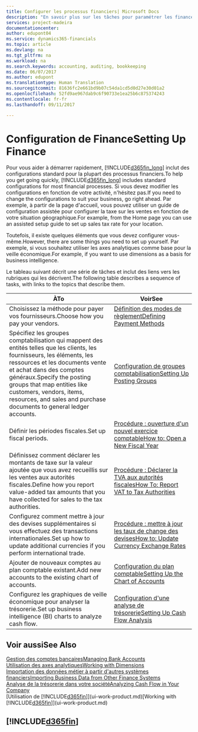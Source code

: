 ```yaml
---
title: Configurer les processus financiers| Microsoft Docs
description: "En savoir plus sur les tâches pour paramétrer les finances de votre société afin de les adapter à votre comptabilité ou vos audits."
services: project-madeira
documentationcenter: 
author: edupont04
ms.service: dynamics365-financials
ms.topic: article
ms.devlang: na
ms.tgt_pltfrm: na
ms.workload: na
ms.search.keywords: accounting, auditing, bookkeeping
ms.date: 06/07/2017
ms.author: edupont
ms.translationtype: Human Translation
ms.sourcegitcommit: 81636fc2e661bd9b07c54da1cd5d0d27e30d01a2
ms.openlocfilehash: 52fd9ae967dab9c6f90733e1ea25b6c875374243
ms.contentlocale: fr-fr
ms.lasthandoff: 09/11/2017

---
```

# <a name="setting-up-finance"></a><span data-ttu-id="6b378-103">Configuration de Finance</span><span class="sxs-lookup"><span data-stu-id="6b378-103">Setting Up Finance</span></span>
<span data-ttu-id="6b378-104">Pour vous aider à démarrer rapidement, [!INCLUDE[d365fin_long](includes/d365fin_long_md.md)] inclut des configurations standard pour la plupart des processus financiers.</span><span class="sxs-lookup"><span data-stu-id="6b378-104">To help you get going quickly, [!INCLUDE[d365fin_long](includes/d365fin_long_md.md)] includes standard configurations for most financial processes.</span></span> <span data-ttu-id="6b378-105">Si vous devez modifier les configurations en fonction de votre activité, n'hésitez pas.</span><span class="sxs-lookup"><span data-stu-id="6b378-105">If you need to change the configurations to suit your business, go right ahead.</span></span> <span data-ttu-id="6b378-106">Par exemple, à partir de la page d'accueil, vous pouvez utiliser un guide de configuration assistée pour configurer la taxe sur les ventes en fonction de votre situation géographique.</span><span class="sxs-lookup"><span data-stu-id="6b378-106">For example, from the Home page you can use an assisted setup guide to set up sales tax rate for your location.</span></span>  

<span data-ttu-id="6b378-107">Toutefois, il existe quelques éléments que vous devez configurer vous-même.</span><span class="sxs-lookup"><span data-stu-id="6b378-107">However, there are some things you need to set up yourself.</span></span> <span data-ttu-id="6b378-108">Par exemple, si vous souhaitez utiliser les axes analytiques comme base pour la veille économique.</span><span class="sxs-lookup"><span data-stu-id="6b378-108">For example, if you want to use dimensions as a basis for business intelligence.</span></span>  

<span data-ttu-id="6b378-109">Le tableau suivant décrit une série de tâches et inclut des liens vers les rubriques qui les décrivent.</span><span class="sxs-lookup"><span data-stu-id="6b378-109">The following table describes a sequence of tasks, with links to the topics that describe them.</span></span>

| <span data-ttu-id="6b378-110">À</span><span class="sxs-lookup"><span data-stu-id="6b378-110">To</span></span> | <span data-ttu-id="6b378-111">Voir</span><span class="sxs-lookup"><span data-stu-id="6b378-111">See</span></span> |
| --- | --- |
| <span data-ttu-id="6b378-112">Choisissez la méthode pour payer vos fournisseurs.</span><span class="sxs-lookup"><span data-stu-id="6b378-112">Choose how you pay your vendors.</span></span> |[<span data-ttu-id="6b378-113">Définition des modes de règlement</span><span class="sxs-lookup"><span data-stu-id="6b378-113">Defining Payment Methods</span></span>](finance-payment-methods.md) |
| <span data-ttu-id="6b378-114">Spécifiez les groupes comptabilisation qui mappent des entités telles que les clients, les fournisseurs, les éléments, les ressources et les documents vente et achat dans des comptes généraux.</span><span class="sxs-lookup"><span data-stu-id="6b378-114">Specify the posting groups that map entities like customers, vendors, items, resources, and sales and purchase documents to general ledger accounts.</span></span> |[<span data-ttu-id="6b378-115">Configuration de groupes comptabilisation</span><span class="sxs-lookup"><span data-stu-id="6b378-115">Setting Up Posting Groups</span></span>](finance-posting-groups.md)|
| <span data-ttu-id="6b378-116">Définir les périodes fiscales.</span><span class="sxs-lookup"><span data-stu-id="6b378-116">Set up fiscal periods.</span></span> |[<span data-ttu-id="6b378-117">Procédure : ouverture d'un nouvel exercice comptable</span><span class="sxs-lookup"><span data-stu-id="6b378-117">How to: Open a New Fiscal Year</span></span>](finance-how-open-new-fiscal-year.md) |
| <span data-ttu-id="6b378-118">Définissez comment déclarer les montants de taxe sur la valeur ajoutée que vous avez recueillis sur les ventes aux autorités fiscales.</span><span class="sxs-lookup"><span data-stu-id="6b378-118">Define how you report value-added tax amounts that you have collected for sales to the tax authorities.</span></span> |[<span data-ttu-id="6b378-119">Procédure : Déclarer la TVA aux autorités fiscales</span><span class="sxs-lookup"><span data-stu-id="6b378-119">How To: Report VAT to Tax Authorities</span></span>](finance-how-report-vat.md)|
| <span data-ttu-id="6b378-120">Configurez comment mettre à jour des devises supplémentaires si vous effectuez des transactions internationales.</span><span class="sxs-lookup"><span data-stu-id="6b378-120">Set up how to update additional currencies if you perform international trade.</span></span> |[<span data-ttu-id="6b378-121">Procédure : mettre à jour les taux de change des devises</span><span class="sxs-lookup"><span data-stu-id="6b378-121">How to: Update Currency Exchange Rates</span></span>](finance-how-update-currencies.md) |
| <span data-ttu-id="6b378-122">Ajouter de nouveaux comptes au plan comptable existant.</span><span class="sxs-lookup"><span data-stu-id="6b378-122">Add new accounts to the existing chart of accounts.</span></span> |[<span data-ttu-id="6b378-123">Configuration du plan comptable</span><span class="sxs-lookup"><span data-stu-id="6b378-123">Setting Up the Chart of Accounts</span></span>](finance-setup-chart-accounts.md) |
| <span data-ttu-id="6b378-124">Configurez les graphiques de veille économique pour analyser la trésorerie.</span><span class="sxs-lookup"><span data-stu-id="6b378-124">Set up business intelligence (BI) charts to analyze cash flow.</span></span> |[<span data-ttu-id="6b378-125">Configuration d'une analyse de trésorerie</span><span class="sxs-lookup"><span data-stu-id="6b378-125">Setting Up Cash Flow Analysis</span></span>](finance-setup-cash-flow-analyses.md) |

## <a name="see-also"></a><span data-ttu-id="6b378-126">Voir aussi</span><span class="sxs-lookup"><span data-stu-id="6b378-126">See Also</span></span>
[<span data-ttu-id="6b378-127">Gestion des comptes bancaires</span><span class="sxs-lookup"><span data-stu-id="6b378-127">Managing Bank Accounts</span></span>](bank-manage-bank-accounts.md)  
[<span data-ttu-id="6b378-128">Utilisation des axes analytiques</span><span class="sxs-lookup"><span data-stu-id="6b378-128">Working with Dimensions</span></span>](finance-dimensions.md)  
[<span data-ttu-id="6b378-129">Importation des données métier à partir d'autres systèmes financiers</span><span class="sxs-lookup"><span data-stu-id="6b378-129">Importing Business Data from Other Finance Systems</span></span>](upload-data.md)  
[<span data-ttu-id="6b378-130">Analyse de la trésorerie dans votre société</span><span class="sxs-lookup"><span data-stu-id="6b378-130">Analyzing Cash Flow in Your Company</span></span>](finance-analyze-cash-flow.md)  
<span data-ttu-id="6b378-131">[Utilisation de [!INCLUDE[d365fin](includes/d365fin_md.md)]](ui-work-product.md)</span><span class="sxs-lookup"><span data-stu-id="6b378-131">[Working with [!INCLUDE[d365fin](includes/d365fin_md.md)]](ui-work-product.md)</span></span>  

## [!INCLUDE[d365fin](includes/free_trial_md.md)]
